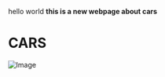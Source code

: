 hello world
__this is a new webpage about cars__

# __CARS__

![Image](https://www.google.com/url?sa=i&url=https%3A%2F%2Fwww.imdb.com%2Ftitle%2Ftt0317219%2F&psig=AOvVaw2xaG0w3KgBrsc93X4QxY0g&ust=1649518584896000&source=images&cd=vfe&ved=0CAoQjRxqFwoTCJixvN3lhPcCFQAAAAAdAAAAABAD)
